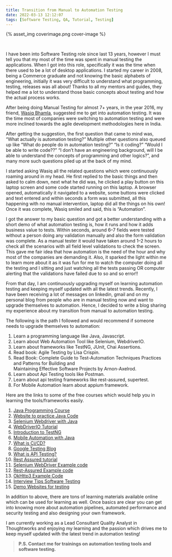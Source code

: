 ```yaml
---
title: Transition from Manual to Automation Testing
date: 2022-03-13 12:12:07
tags: [Software Testing, QA, Tutorial, Testing]
---
```


{% asset_img coverimage.png cover-image %}

<p>&nbsp;</p>

I have been into Software Testing role since last 13 years, however I must tell you that my most of the time was spent in manual testing the applications. When I got into this role, specifically it was the time when there used to be a lot of desktop applications. I started my career in 2008, being a Commerce graduate and not knowing the basic alphabets of engineering, initially it was very difficult to understand what programming, testing, releases was all about! Thanks to all my mentors and guides, they helped me a lot to understand those basic concepts about testing and how the actual process works.

After being doing Manual Testing for almost 7+ years, in the year 2016, my friend, [Wasiq Bhamla][wasiqlinkedin], suggested me to get into automation testing. It was the time most of companies were switching to automation testing and were more inclined towards the agile development methodologies here in India.

After getting the suggestion, the first question that came to mind was,
“What actually is automation testing?” Multiple other questions also queued up like
“What do people do in automation testing?”
“Is it coding?”
“Would I be able to write code??”
“I don’t have an engineering background, will I be able to understand the concepts of programming and other logics?”, and many more such questions piled up at the back of my mind.

I started asking Wasiq all the related questions which were continuously roaming around in my head. He first replied to the basic things and then asked to calm down, next what he did was, he clicked a play button on this laptop screen and some code started running on this laptop. A browser opened, automatically it navigated to a website, some buttons were clicked and text entered and within seconds a form was submitted, all this happening with no manual intervention, laptop did all the things on his own! Once it was complete, Wasiq smiled and said, this is “Automation”.

I got the answer to my basic question and got a better understanding with a short demo of what automation testing is, how it runs and how it adds business value to tests. Within seconds, around 6–7 fields were tested without a person doing any validation manually and also the form validation was complete. As a manual tester it would have taken around 1–2 hours to check all the scenarios with all field level validations to check the screen. This gave me fair idea that how automation is the need of the hour and why most of the companies are demanding it. Also, it sparked the light within me to learn more about it as it was fun for me to watch the computer doing all the testing and I sitting and just watching all the tests passing OR computer alerting that the validations have failed due to so and so error!!

From that day, I am continuously upgrading myself on learning automation testing and keeping myself updated with all the latest trends. Recently, I have been receiving a lot of messages on linkedin, gmail and on my personal blog from people who are in manual testing now and want to upgrade themselves to automation. Hence, I decided to write a blog sharing my experience about my transition from manual to automation testing.

The following is the path I followed and would recommend if someone needs to upgrade themselves to automation:

1. Learn a programming language like Java, Javascript.
2. Learn about Web Automation Tool like Selenium, WebdriverIO.
3. Learn about frameworks like TestNG, JUnit, Chai Assertions.
4. Read book: Agile Testing by Lisa Crispin.
5. Read Book: Complete Guide to Test-Automation Techniques Practices and Patterns for Building and  
   Maintaining Effective Software Projects by Arnon-Axelrod.
6. Learn about Api Testing tools like Postman.
7. Learn about api testing frameworks like rest-assured, supertest.
8. For Mobile Automation learn about appium framework.

Here are the links to some of the free courses which would help you in learning the tools/frameworks easily.

1. [Java Programming Course][javaprogramming]
2. [Website to practice Java Code][javapractice]
3. [Selenium Webdriver with Java][selenium-webdriver-java]
4. [WebDriverIO Tutorial][webdriverio]
5. [Introduction to TestNG][testng]
6. [Mobile Automation with Java][mobileautomation]
7. [What is Ci/CD?][cicd]
8. [Google Testing Blog][googletestingblog]
9. [What is API Testing?][apitesting]
10. [Rest Assured tutorial][rest-assured-tutorial]
11. [Selenium WebDriver Example code][seleniumexample]
12. [Rest-Assured Example code][rest-assured-example]
13. [OkHttp3 Example Code][okhttp3-example]
14. [Interview Tips Software Testing][stinterviewtips]
15. [Demo Websites for testing][demowebsitestesting]

In addition to above, there are tons of learning materials available online which can be used for learning as well. Once basics are clear you can get into knowing more about automation pipelines, automated performance and security testing and also designing your own framework.

I am currently working as a Lead Consultant Quality Analyst in Thoughtworks and enjoying my learning and the passion which drives me to keep myself updated with the latest trend in automation testing!

> **P.S. Contact me for trainings on automation testing tools and software testing.**

[wasiqlinkedin]: https://in.linkedin.com/in/wasiqbhamla
[javaprogramming]: https://testautomationu.applitools.com/java-programming-course/
[javapractice]: https://codingbat.com/java
[selenium-webdriver-java]: https://testautomationu.applitools.com/selenium-webdriver-tutorial-java/
[webdriverio]: https://testautomationu.applitools.com/webdriverio-tutorial/
[testng]: https://testautomationu.applitools.com/introduction-to-testng/
[mobileautomation]: https://testautomationu.applitools.com/appium-java-tutorial/
[cicd]: https://www.redhat.com/en/topics/devops/what-is-ci-cd
[googletestingblog]: https://testing.googleblog.com/
[apitesting]: https://mfaisalkhatri.github.io/2020/08/08/apitesting/
[rest-assured-tutorial]: https://testautomationu.applitools.com/automating-your-api-tests-with-rest-assured/
[seleniumexample]: https://github.com/mfaisalkhatri/selenium4poc
[rest-assured-example]: https://github.com/mfaisalkhatri/rest-assured-examples
[okhttp3-example]: https://github.com/mfaisalkhatri/OkHttpRestAssuredExamples
[stinterviewtips]: https://mfaisalkhatri.github.io/2020/06/26/interviewtipsforsoftwaretesting/
[demowebsitestesting]: https://automationpanda.com/
